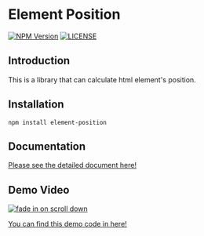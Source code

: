 # Element Position
[![NPM Version](https://img.shields.io/npm/v/element-position.svg)](https://www.npmjs.com/package/element-position)
[![LICENSE](https://img.shields.io/github/license/TroyTae/element-position.svg)]()
  
## Introduction
This is a library that can calculate html element's position.

## Installation
```npm install element-position```

## Documentation
[Please see the detailed document here!](https://troytae.github.io/element-position/)

## Demo Video
[![fade in on scroll down](https://img.youtube.com/vi/vS06JZISJT8/0.jpg)](https://www.youtube.com/watch?v=vS06JZISJT8)

[You can find this demo code in here!](https://troytae.github.io/element-position/)
